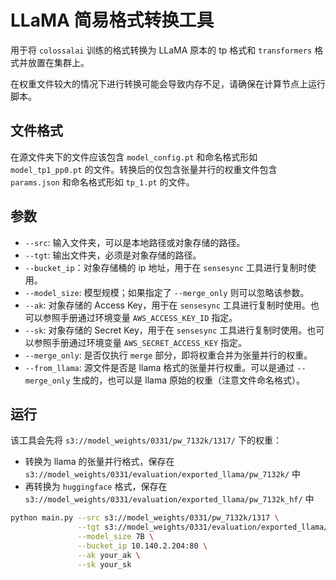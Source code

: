# LLaMA 简易格式转换工具

用于将 `colossalai` 训练的格式转换为 LLaMA 原本的 tp 格式和 `transformers` 格式并放置在集群上。

在权重文件较大的情况下进行转换可能会导致内存不足，请确保在计算节点上运行脚本。

## 文件格式

在源文件夹下的文件应该包含 `model_config.pt` 和命名格式形如 `model_tp1_pp0.pt` 的文件。转换后的仅包含张量并行的权重文件包含 `params.json` 和命名格式形如 `tp_1.pt` 的文件。

## 参数

- `--src`: 输入文件夹，可以是本地路径或对象存储的路径。
- `--tgt`: 输出文件夹，必须是对象存储的路径。
- `--bucket_ip`：对象存储桶的 ip 地址，用于在 `sensesync` 工具进行复制时使用。
- `--model_size`: 模型规模；如果指定了 `--merge_only` 则可以忽略该参数。
- `--ak`: 对象存储的 Access Key，用于在 `sensesync` 工具进行复制时使用。也可以参照手册通过环境变量 `AWS_ACCESS_KEY_ID` 指定。
- `--sk`: 对象存储的 Secret Key，用于在 `sensesync` 工具进行复制时使用。也可以参照手册通过环境变量 `AWS_SECRET_ACCESS_KEY` 指定。
- `--merge_only`: 是否仅执行 `merge` 部分，即将权重合并为张量并行的权重。
- `--from_llama`: 源文件是否是 llama 格式的张量并行权重。可以是通过 `--merge_only` 生成的，也可以是 llama 原始的权重（注意文件命名格式）。

## 运行

该工具会先将 `s3://model_weights/0331/pw_7132k/1317/` 下的权重：

- 转换为 llama 的张量并行格式，保存在 `s3://model_weights/0331/evaluation/exported_llama/pw_7132k/` 中
- 再转换为 `huggingface` 格式，保存在 `s3://model_weights/0331/evaluation/exported_llama/pw_7132k_hf/` 中

```bash
python main.py --src s3://model_weights/0331/pw_7132k/1317 \
               --tgt s3://model_weights/0331/evaluation/exported_llama/pw_7132k \
               --model_size 7B \
               --bucket_ip 10.140.2.204:80 \
               --ak your_ak \
               --sk your_sk
```
